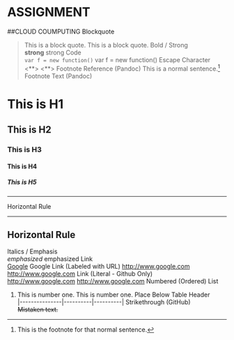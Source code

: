 # ASSIGNMENT
##CLOUD COUMPUTING
Blockquote	
> This is a block quote.
This is a block quote.
Bold / Strong	
**strong**
strong
Code	
`var f = new function()`
var f = new function()
Escape Character	
\<\*\*\>
<**>
Footnote Reference (Pandoc)	
This is a normal sentence.[^1]
Footnote Text (Pandoc)	
[^1]: This is the footnote for that normal sentence.
# This is H1

## This is H2
	
### This is H3

#### This is H4
	
##### This is H5

******
Horizontal Rule	
* * * * *
Horizontal Rule	
----------------
Italics / Emphasis	
_emphasized_
emphasized
Link	
[Google](http://www.google.com)
Google
Link (Labeled with URL)	
<http://www.google.com>
http://www.google.com
Link (Literal - Github Only)	
http://www.google.com
http://www.google.com
Numbered (Ordered) List	
1. This is number one.
This is number one.
Place Below Table Header	
|---------------|----------|----------|
Strikethrough (GitHub)	
~~Mistaken text.~~
	
